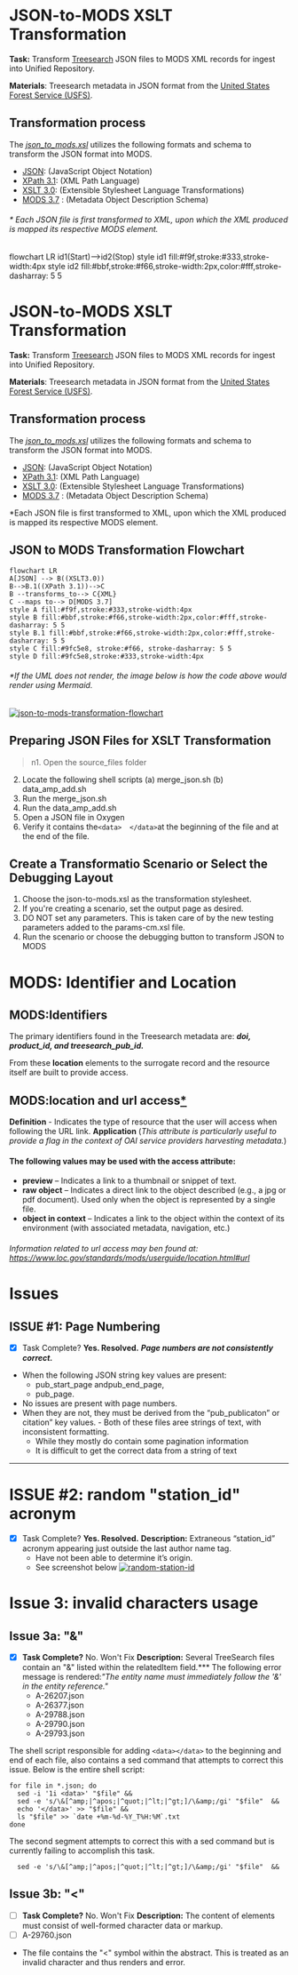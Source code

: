 
# JSON-to-MODS XSLT Transformation

**Task:** Transform [Treesearch](https://www.fs.usda.gov/treesearch/) JSON files to MODS XML records for ingest into Unified Repository.

**Materials**: Treesearch metadata in JSON format from the [United States Forest Service (USFS)](https://www.fs.usda.gov/).

## Transformation process

The _[json_to_mods.xsl](https://github.com/CarlosMtz3/json-to-xml/blob/master/json-to-mods.xsl)_ utilizes the following formats and schema to transform the JSON format into MODS.

-   [JSON](https://www.json.org/json-en.html): (JavaScript Object Notation)
-   [XPath 3.1](https://www.w3.org/TR/xpath-31/): (XML Path Language)
-   [XSLT 3.0](https://www.w3.org/TR/xslt-30/): (Extensible Stylesheet Language Transformations)
-   [MODS 3.7](https://www.loc.gov/standards/mods/v3/mods-3-7.xsd) : (Metadata Object Description Schema)

###### * Each JSON file is first transformed to XML, upon which the XML produced is mapped its respective MODS element.


flowchart LR 
id1(Start)-->id2(Stop) 
style id1 fill:#f9f,stroke:#333,stroke-width:4px 
style id2 fill:#bbf,stroke:#f66,stroke-width:2px,color:#fff,stroke-dasharray: 5 5 

# JSON-to-MODS XSLT Transformation

**Task:** Transform [Treesearch](https://www.fs.usda.gov/treesearch/) JSON files to MODS XML records for ingest into Unified Repository.

**Materials**: Treesearch metadata in JSON format from the [United States Forest Service (USFS)](https://www.fs.usda.gov/).

## Transformation process

The _[json_to_mods.xsl](https://github.com/CarlosMtz3/json-to-xml/blob/master/json-to-mods.xsl)_ utilizes the following formats and schema to transform the JSON format into MODS.

-   [JSON](https://www.json.org/json-en.html): (JavaScript Object Notation)
-   [XPath 3.1](https://www.w3.org/TR/xpath-31/): (XML Path Language)
-   [XSLT 3.0](https://www.w3.org/TR/xslt-30/): (Extensible Stylesheet Language Transformations)
-   [MODS 3.7](https://www.loc.gov/standards/mods/v3/mods-3-7.xsd) : (Metadata Object Description Schema)

*Each JSON file is first transformed to XML, upon which the XML produced is mapped its respective MODS element.

## JSON to MODS Transformation Flowchart
```mermaid
flowchart LR
A[JSON] --> B((XSLT3.0))
B-->B.1((XPath 3.1))-->C
B --transforms_to--> C{XML}
C --maps to--> D[MODS 3.7]
style A fill:#f9f,stroke:#333,stroke-width:4px 
style B fill:#bbf,stroke:#f66,stroke-width:2px,color:#fff,stroke-dasharray: 5 5
style B.1 fill:#bbf,stroke:#f66,stroke-width:2px,color:#fff,stroke-dasharray: 5 5
style C fill:#9fc5e8, stroke:#f66, stroke-dasharray: 5 5
style D fill:#9fc5e8,stroke:#333,stroke-width:4px 
```
 ###### *If the UML does not render, the image below is how the code above would render using Mermaid.

<a href="https://ibb.co/bbkKx8n"><img src="https://i.ibb.co/QD4KZ1G/json-to-mods-transformation-flowchart.png" alt="json-to-mods-transformation-flowchart" border="0" /></a>

 ## Preparing JSON Files for XSLT Transformation


 >n1.  Open the source_files folder
2.  Locate the following shell scripts
	 (a) merge_json.sh 
	 (b) data_amp_add.sh
3.  Run the merge_json.sh
4.  Run the data_amp_add.sh
5.  Open a JSON file in Oxygen
6. Verify it contains the`<data>  </data>`at the beginning of the file and at the end of the file. 

## Create a Transformatio Scenario or Select the Debugging Layout
1) Choose the json-to-mods.xsl as the transformation stylesheet. 
2) If you're creating a scenario, set the output page as desired. 
3) DO NOT set any parameters. This is taken care of by the new testing parameters added to the params-cm.xsl file. 
4) Run the scenario or choose the debugging button to transform JSON to MODS
# MODS: Identifier and Location 
## MODS:Identifiers 
The primary identifiers found in the Treesearch metadata are: ***doi, product_id, and treesearch_pub_id.*** 

From these **location** elements to the surrogate record and the resource itself are built to provide access. 

## MODS:location and url access[*](https://www.loc.gov/standards/mods/userguide/location.html#url)

**Definition** - Indicates the type of resource that the user will access when following the URL link.
**Application** 
(_This attribute is particularly useful to provide a flag in the context of OAI service providers harvesting metadata._)
 #### The following values may be used with the access attribute:
 - **preview** – Indicates a link to a thumbnail or snippet of text.
 - **raw object** – Indicates a direct link to the object described (e.g., a jpg or pdf document). Used only when the object is represented by a single file.
- **object in context** – Indicates a link to the object within the context of its environment (with associated metadata, navigation, etc.)
######  Information related to url access may ben found at: https://www.loc.gov/standards/mods/userguide/location.html#url
# Issues

## ISSUE #1: Page Numbering


  - [X] Task Complete?  **Yes. Resolved.**
 ***Page numbers are not consistently correct.***	
- When the following JSON string key values are present: 
	-	pub_start_page andpub_end_page,
	-	pub_page. 
 - No issues are present with page numbers.
 - When they are not, they must be derived from the “pub_publicaton” or citation” key values. 
		- Both of these files aree strings of text, with inconsistent formatting.
	-  While they mostly do contain some pagination information
	- It is difficult to get the correct data from a string of text
------
# ISSUE #2: random "station_id" acronym

  - [X] Task Complete?  **Yes. Resolved.**
**Description:** Extraneous “station_id” acronym appearing just outside the last author name tag. 
	 -  Have not been able to determine it’s origin. 
	 -  See screenshot below
<a href="https://ibb.co/BrZ0kQ5"><img src="https://i.ibb.co/fnpjJyz/random-station-id.png" alt="random-station-id" border="0"></a>


# Issue  3: invalid characters usage
## Issue 3a:  "&"
 - [x] **Task Complete?**  No. Won't Fix
 **Description:** Several TreeSearch files contain an "&" listed within the relatedItem field.*** 
The following error message is rendered:*"The entity name must immediately follow the '&' in the entity reference."*
	- A-26207.json
	- A-26377.json	
	- A-29788.json
	- A-29790.json
	- A-29793.json

The shell script responsible for adding `<data></data>` to the beginning and end of each file, also contains a sed command that attempts to correct this issue.
Below is the entire shell script:

    for file in *.json; do
      sed -i '1i <data>' "$file" &&
      sed -e 's/\&[^amp;|^apos;|^quot;|^lt;|^gt;]/\&amp;/gi' "$file"  &&
      echo '</data>' >> "$file" &&
      ls "$file" >> `date +%m-%d-%Y_T%H:%M`.txt
    done

The second segment attempts to correct this with a sed command but is currently failing to accomplish this task. 

      sed -e 's/\&[^amp;|^apos;|^quot;|^lt;|^gt;]/\&amp;/gi' "$file"  &&
## Issue 3b: "<"    
   - [ ] **Task Complete?**  No. Won't Fix
**Description:** The content of elements must consist of well-formed character data or markup.
- [ ]  A-29760.json
- The file contains the "<" symbol within the abstract. This is treated as an invalid character and thus renders and error.
<!--stackedit_data:
eyJoaXN0b3J5IjpbNTY2MTQ2MTE2XX0=
-->




	

<!--stackedit_data:
eyJoaXN0b3J5IjpbMTU0Mjk1Njc5MywxMTg3NDA1OTA1LDM2ND
AwMzk3OSwtMzI0ODcwNzIsMTkzMzM2MzY4OSwxMzMxODQxMTU3
LDE0MDIwNDQxMDMsMTc1OTgzNjU1LDg3NTU2NjMyNSwtNjg4ND
k0MzkzLC02OTE2MDA3NDYsMTE1MDA4NTY0NCwtNDY3MzUwNTY3
LDE3OTczNTkzNzAsMTkxMTk3NTY0NV19
-->